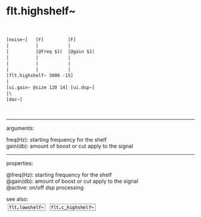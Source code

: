 # flt.highshelf~

```


[noise~]   [F]         [F]
|          |           |
|          [@freq $1(  [@gain $1(
|          |           |
|          |           |
|          |           |
[flt.highshelf~ 3000 -15]
|
[ui.gain~ @size 120 14] [ui.dsp~]
|\
[dac~]

            
```
---
arguments:

freq(Hz): starting
            frequency for the shelf<br>
gain(db): amount
            of boost or cut apply to the signal<br>

---
properties:

@freq(Hz): starting frequency for the shelf<br>
@gain(db): amount of boost or cut apply to the signal<br>
@active: on/off dsp
            processing<br>

see also:<br>
![flt.lowshelf~](img/object_flt.lowshelf~.png)
![flt.c_highshelf~](img/object_flt.c_highshelf~.png)
